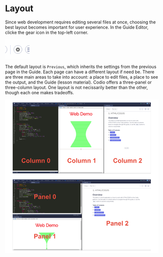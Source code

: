 # Layout

Since web development requires editing several files at once, choosing the best layout becomes important for user experience. In the Guide Editor, clicke the gear icon in the top-left corner. 

![Gear Icon](.guides/img/gear-icon.png)

The default layout is `Previous`, which inherits the settings from the previous page in the Guide. Each page can have a different layout if need be. There are three main areas to take into account: a place to edit files, a place to see the output, and the Guide (lesson material). Codio offers a three-panel or three-column layout. One layout is not necissarily better than the other, though each one makes tradeoffs.

![Layout](.guides/img/layout.png)